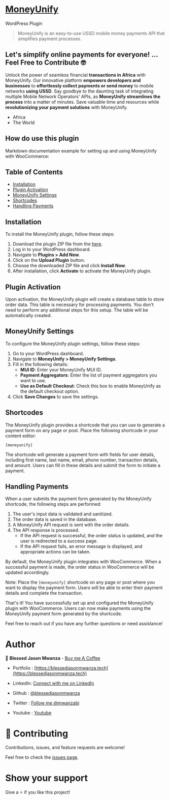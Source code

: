 # [MoneyUnify](https://moneyunify.com)


WordPress Plugin

> MoneyUnify is an easy-to-use USSD mobile money payments API that simplifies payment processes.




## Let's simplify online payments for everyone! ... Feel Free to Contribute 🤓

Unlock the power of seamless financial **transactions in Africa** with MoneyUnify. Our innovative platform **empowers developers and businesses** to **effortlessly collect payments or send money** to mobile networks **using USSD**. Say goodbye to the daunting task of integrating multiple Mobile Network Operators' APIs, as **MoneyUnify streamlines the process** into a matter of minutes. Save valuable time and resources while **revolutionizing your payment solutions** with MoneyUnify.

 - Africa
 - The World



## How do use this plugin

Markdown documentation example for setting up and using MoneyUnify with WooCommerce:


## Table of Contents

- [Installation](#installation)
- [Plugin Activation](#plugin-activation)
- [MoneyUnify Settings](#moneyunify-settings)
- [Shortcodes](#shortcodes)
- [Handling Payments](#handling-payments)

## Installation

To install the MoneyUnify plugin, follow these steps:

1. Download the plugin ZIP file from the [here](https://github.com/blessedjasonmwanza/MoneyUnify/tree/wp_plugin/MoneyUnify.zip).
2. Log in to your WordPress dashboard.
3. Navigate to **Plugins > Add New**.
4. Click on the **Upload Plugin** button.
5. Choose the downloaded ZIP file and click **Install Now**.
6. After installation, click **Activate** to activate the MoneyUnify plugin.

## Plugin Activation

Upon activation, the MoneyUnify plugin will create a database table to store order data. This table is necessary for processing payments. You don't need to perform any additional steps for this setup. The table will be automatically created.

## MoneyUnify Settings

To configure the MoneyUnify plugin settings, follow these steps:

1. Go to your WordPress dashboard.
2. Navigate to **MoneyUnify > MoneyUnify Settings**.
3. Fill in the following details:
   - **MUI ID**: Enter your MoneyUnify MUI ID.
   - **Payment Aggregators**: Enter the list of payment aggregators you want to use.
   - **Use as Default Checkout**: Check this box to enable MoneyUnify as the default checkout option.
4. Click **Save Changes** to save the settings.

## Shortcodes

The MoneyUnify plugin provides a shortcode that you can use to generate a payment form on any page or post. Place the following shortcode in your content editor:

```
[moneyunify]
```

The shortcode will generate a payment form with fields for user details, including first name, last name, email, phone number, transaction details, and amount. Users can fill in these details and submit the form to initiate a payment.

## Handling Payments

When a user submits the payment form generated by the MoneyUnify shortcode, the following steps are performed:

1. The user's input data is validated and sanitized.
2. The order data is saved in the database.
3. A MoneyUnify API request is sent with the order details.
4. The API response is processed.
   - If the API request is successful, the order status is updated, and the user is redirected to a success page.
   - If the API request fails, an error message is displayed, and appropriate actions can be taken.
   
By default, the MoneyUnify plugin integrates with WooCommerce. When a successful payment is made, the order status in WooCommerce will be updated accordingly.

Note: Place the `[moneyunify]` shortcode on any page or post where you want to display the payment form. Users will be able to enter their payment details and complete the transaction.

That's it! You have successfully set up and configured the MoneyUnify plugin with WooCommerce. Users can now make payments using the MoneyUnify payment form generated by the shortcode.

Feel free to reach out if you have any further questions or need assistance!


# Author

👤 **Blessed Jason Mwanza** - [Buy me A Coffee](https://www.buymeacoffee.com/mwanzabj) 

- Portfolio : [https://blessedjasonmwanza.tech](https://blessedjasonmwanza.tech)

- LinkedIn: [Connect with me on LinkedIn](https://www.linkedin.com/in/blessedjasonmwanza)

- Github : [@blessedjasonmwanza](https://github.com/blessedjasonmwanza)

- Twitter : [Follow me @mwanzabj](https://twitter.com/mwanzabj)

- Youtube : [Youtube](https://www.youtube.com/@blessedjasonmwanza)

# 🤝 Contributing

Contributions, issues, and feature requests are welcome!

Feel free to check the [issues page](https://github.com/blessedjasonmwanza/MoneyUnify/issues).

# Show your support

Give a ⭐️ if you like this project!
 
